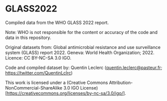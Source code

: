 # GLASS2022
Compiled data from the WHO GLASS 2022 report.

Note: WHO is not responsible for the content or accuracy of the code and data in this repository.

Original datasets from: Global antimicrobial resistance and use surveillance system (GLASS) report 2022. Geneva: World Health Organization; 2022. Licence: CC BY-NC-SA 3.0 IGO.

Code and compiled dataset by: Quentin Leclerc (quentin.leclerc@pasteur.fr; https://twitter.com/QuentinLclrc)

This work is licensed under a (Creative Commons Attribution-NonCommercial-ShareAlike 3.0 IGO License)[https://creativecommons.org/licenses/by-nc-sa/3.0/igo/].
